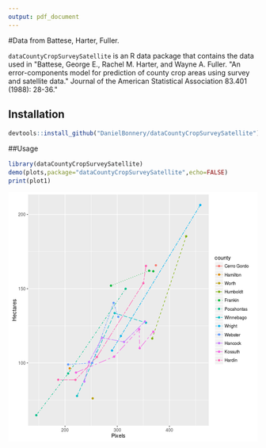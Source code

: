 ```yaml
---
output: pdf_document
---
```

#Data from Battese, Harter, Fuller.


`dataCountyCropSurveySatellite` is an R data package that contains the data used in "Battese, George E., Rachel M. Harter, and Wayne A. Fuller. "An error-components model for prediction of county crop areas using survey and satellite data." Journal of the American Statistical Association 83.401 (1988): 28-36."


## Installation

```r
devtools::install_github("DanielBonnery/dataCountyCropSurveySatellite")
```

##Usage



```r
library(dataCountyCropSurveySatellite)
demo(plots,package="dataCountyCropSurveySatellite",echo=FALSE)
print(plot1)
```

![plot of chunk kable2](figure/kable2-1.png)
